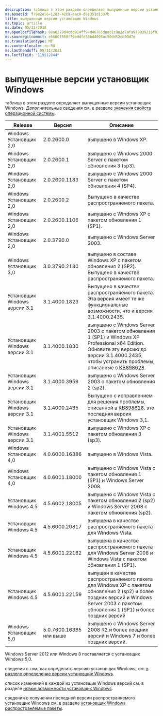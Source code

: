 ```yaml
---
description: таблица в этом разделе определяет выпущенные версии установщик Windows. Дополнительные сведения см. в разделе значения свойств операционной системы.
ms.assetid: f79e2e56-12e3-42ca-aac0-d61351d1397b
title: выпущенные версии установщик Windows
ms.topic: article
ms.date: 05/31/2018
ms.openlocfilehash: 88a6279d4cdd914ff94d46765dead1c9e2e7afa978039216f9399edbdbd2d525
ms.sourcegitcommit: e6600f550f79bddfe58bd4696ac50dd52cb03d7e
ms.translationtype: MT
ms.contentlocale: ru-RU
ms.lasthandoff: 08/11/2021
ms.locfileid: "119912844"
---
```

# <a name="released-versions-of-windows-installer"></a>выпущенные версии установщик Windows

таблица в этом разделе определяет выпущенные версии установщик Windows. Дополнительные сведения см. в разделе [значения свойств операционной системы](operating-system-property-values.md).



| Release               | Версия                   | Описание                                                                                                                                                                                                                                     |
|-----------------------|---------------------------|-------------------------------------------------------------------------------------------------------------------------------------------------------------------------------------------------------------------------------------------------|
| Windows Установщик 2,0 | 2.0.2600.0                | выпущено в Windows XP.                                                                                                                                                                                                                       |
| Windows Установщик 2,0 | 2.0.2600.1                | выпущено с Windows 2000 Server с пакетом обновления 3 (sp3).                                                                                                                                                                                    |
| Windows Установщик 2,0 | 2.0.2600.1183             | выпущено с Windows 2000 Server с пакетом обновления 4 (SP4).                                                                                                                                                                                    |
| Windows Установщик 2,0 | 2.0.2600.2                | Выпущено в качестве распространяемого пакета.                                                                                                                                                                                                                  |
| Windows Установщик 2,0 | 2.0.2600.1106             | выпущено с Windows XP с пакетом обновления 1 (SP1).                                                                                                                                                                                             |
| Windows Установщик 2,0 | 2.0.3790.0                | выпущено с Windows Server 2003.                                                                                                                                                                                                              |
| Windows Установщик 3,0 | 3.0.3790.2180             | выпущено в составе Windows XP с пакетом обновления 2 (SP2). Выпущено в качестве распространяемого пакета.                                                                                                                                                              |
| Установщик Windows версии 3.1 | 3.1.4000.1823             | Выпущено в качестве распространяемого пакета. Эта версия имеет те же функциональные возможности, что и версия 3.1.4000.2435.                                                                                                                                             |
| Установщик Windows версии 3.1 | 3.1.4000.1830             | выпущено с Windows Server 2003 с пакетом обновления 1 (SP1) и Windows XP Professional x64 Edition. Обновите эту версию до версии 3.1.4000.2435, чтобы устранить проблемы, описанные в [KB898628](/archive/blogs/windows_installer_team/). |
| Установщик Windows версии 3.1 | 3.1.4000.3959             | выпущено с Windows Server 2003 с пакетом обновления 2 (sp2).                                                                                                                                                                                    |
| Установщик Windows версии 3.1 | 3.1.4000.2435             | Выпущено с исправлением для решения проблемы, описанной в [KB898628](/archive/blogs/windows_installer_team/). это последняя версия установщик Windows 3,1.                                                                          |
| Установщик Windows версии 3.1 | 3.1.4001.5512             | выпущено с Windows XP с пакетом обновления 3 (sp3).                                                                                                                                                                                             |
| Windows Установщик 4,0 | 4.0.6000.16386            | выпущено в Windows Vista.                                                                                                                                                                                                                    |
| Windows Установщик 4,0 | 4.0.6001.18000            | выпущено с Windows Vista с пакетом обновления 1 (SP1) и Windows Server 2008.                                                                                                                                                                  |
| Установщик Windows 4.5 | 4.5.6002.18005            | выпущено с Windows Vista с пакетом обновления 2 (sp2) и Windows Server 2008 с пакетом обновления (sp2).                                                                                                                                          |
| Установщик Windows 4.5 | 4.5.6000.20817            | выпущена в качестве распространяемого пакета для Windows Vista.                                                                                                                                                                                                |
| Установщик Windows 4.5 | 4.5.6001.22162            | выпущена в качестве распространяемого пакета для Windows Server 2008 и Windows Vista с пакетом обновления 1 (SP1).                                                                                                                                                               |
| Установщик Windows 4.5 | 4.5.6001.22159            | выпущен в качестве распространяемого пакета для Windows XP с пакетом обновления 2 (sp2) и более поздних версий и Windows Server 2003 с пакетом обновления 1 (SP1) и более поздних версий                                                                                                                   |
| Windows Установщик 5,0 | 5.0.7600.16385 или выше | выпущено с Windows Server 2008 R2 и более поздних версий и Windows 7 и более поздних версий.                                                                                                                                                                         |



 

Windows Server 2012 или Windows 8 поставляется с установщик Windows 5,0.

сведения о том, как определить версию установщик Windows, см. [в разделе определение версии установщик Windows](determining-the-windows-installer-version.md).

список изменений в каждой из установщик Windows версий см. в разделе [новые возможности установщик Windows](what-s-new-in-windows-installer.md).

сведения о получении последней версии распространяемого установщик Windows см. в разделе [установщик Windows распространяемые пакеты](windows-installer-redistributables.md).

 

 
